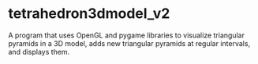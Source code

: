 # tetrahedron3dmodel_v2
 A program that uses OpenGL and pygame libraries to visualize triangular pyramids in a 3D model, adds new triangular pyramids at regular intervals, and displays them.
